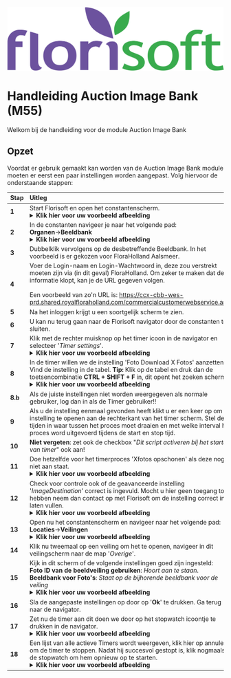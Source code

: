 <img src="../../fslogo.png">

# Handleiding Auction Image Bank (M55)

Welkom bij de handleiding voor de module Auction Image Bank
## Opzet

Voordat er gebruik gemaakt kan worden van de Auction Image Bank module moeten er eerst een paar instellingen worden aangepast. Volg hiervoor de onderstaande stappen:

|Stap|Uitleg|
|:--|:--|
|**1**|Start Florisoft en open het constantenscherm.<details><summary><b>Klik hier voor uw voorbeeld afbeelding</b></summary><img src=".Beeldbank_Handleiding_NL/media/image1.png"></details>|
|**2**|In de constanten navigeer je naar het volgende pad:<br>**Organen**→**Beeldbank**<details><summary><b>Klik hier voor uw voorbeeld afbeelding</b></summary><img src=".Beeldbank_Handleiding_NL/media/image2.png"></details>|
|**3**|Dubbelklik vervolgens op de desbetreffende Beeldbank. In het voorbeeld is er gekozen voor FloraHolland Aalsmeer.|
|**4**|Voer de Login-naam en Login-Wachtwoord in, deze zou verstrekt moeten zijn via (in dit geval) FloraHolland. Om zeker te maken dat de informatie klopt, kan je de URL gegeven volgen.<br><br>Een voorbeeld van zo'n URL is:  https://ccx-cbb-wes-prd.shared.royalfloraholland.com/commercialcustomerwebservice.asmx|
|**5**|Na het inloggen krijgt u een soortgelijk scherm te zien.|
|**6**|U kan nu terug gaan naar de Florisoft navigator door de constanten te sluiten.|
|**7**|Klik met de rechter muisknop op het timer icoon in de navigator en selecteer '*Timer settings*'.<details><summary><b>Klik hier voor uw voorbeeld afbeelding</b></summary><img src=".Beeldbank_Handleiding_NL/media/image3.png"></details>|
|**8**|In de timer willen we de instelling 'Foto Download X Fotos' aanzetten. Vind de instelling in de tabel. **Tip:** Klik op de tabel en druk dan de toetsencombinatie **CTRL + SHIFT +  F** in, dit opent het zoeken scherm.<details><summary><b>Klik hier voor uw voorbeeld afbeelding</b></summary><img src=".Beeldbank_Handleiding_NL/media/image16.png"></details>|
|**8.b**|Als de juiste instellingen niet worden weergegeven als normale gebruiker, log dan in als de Timer gebruiker!!|
|**9**|Als u de instelling eenmaal gevonden heeft klikt u er een keer op om de instelling te openen aan de rechterkant van het timer scherm. Stel de tijden in waar tussen het proces moet draaien en met welke interval het proces word uitgevoerd tijdens de start en stop tijd.|
|**10**|**Niet vergeten**: zet ook de checkbox "*Dit script activeren bij het starten van timer*" ook aan!|
|**11**|Doe hetzelfde voor het timerproces 'Xfotos opschonen' als deze nog niet aan staat.<details><summary><b>Klik hier voor uw voorbeeld afbeelding</b></summary><img src=".Beeldbank_Handleiding_NL/media/image6.png"></details>|
|**12**|Check voor controle ook of de geavanceerde instelling '*ImageDestination*' correct is ingevuld. Mocht u hier geen toegang tot hebben neem dan contact op met Florisoft om de instelling correct in te laten vullen.<details><summary><b>Klik hier voor uw voorbeeld afbeelding</b></summary><img src=".Beeldbank_Handleiding_NL/media/image8.png"></details>|
|**13**|Open nu het constantenscherm en navigeer naar het volgende pad: <br> **Locaties**→**Veilingen**<details><summary><b>Klik hier voor uw voorbeeld afbeelding</b></summary><img src=".Beeldbank_Handleiding_NL/media/image11.png"></details>|
|**14**|Klik nu tweemaal op een veiling om het te openen, navigeer in dit veilingscherm naar de map '*Overige*'.|
|**15**|Kijk in dit scherm of de volgende instellingen goed zijn ingesteld:<br>**Foto ID van de beeldveiling gebruiken**: *Hoort aan te staan*. <br>**Beeldbank voor Foto's**: *Staat op de bijhorende beeldbank voor de veiling*<details><summary><b>Klik hier voor uw voorbeeld afbeelding</b></summary><img src=".Beeldbank_Handleiding_NL/media/image11.png"></details>|
|**16**|Sla de aangepaste instellingen op door op '**Ok**' te drukken. Ga terug naar de navigator.|
|**17**|Zet nu de timer aan dit doen we door op het stopwatch icoontje te drukken in de navigator.<details><summary><b>Klik hier voor uw voorbeeld afbeelding</b></summary><img src=".Beeldbank_Handleiding_NL/media/image12.png"></details>|
|**18**|Een lijst van alle actieve Timers wordt weergeven, klik hier op annuleren om de timer te stoppen. Nadat hij succesvol gestopt is, klik nogmaals op de stopwatch om hem opnieuw op te starten.<details><summary><b>Klik hier voor uw voorbeeld afbeelding</b></summary><img src=".Beeldbank_Handleiding_NL/media/image13.png"></details>|
